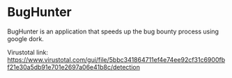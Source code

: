 # BugHunter
BugHunter is an application that speeds up the bug bounty process using google dork.

Virustotal link: https://www.virustotal.com/gui/file/5bbc341864711ef4e74ee92cf31c6900fbf21e30a5db91e701e2697a06e41b8c/detection

